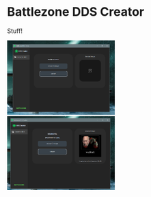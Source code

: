 # Battlezone DDS Creator

Stuff!

<img width="50%" src="./extras/demo1.png">
<img width="50%" src="./extras/demo2.png">